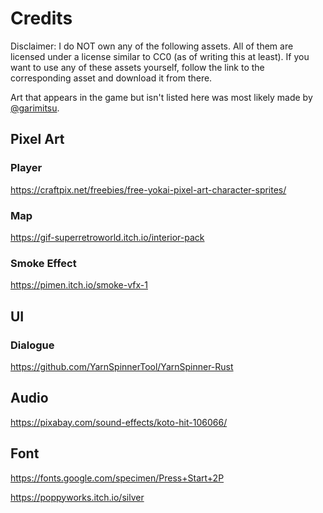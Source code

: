 # Credits

Disclaimer: I do NOT own any of the following assets. All of them are licensed under a license similar to CC0 (as of writing this at least). If you want to use any of these assets yourself, follow the link to the corresponding asset and download it from there.

Art that appears in the game but isn't listed here was most likely made by [@garimitsu](https://github.com/garimitsu).

## Pixel Art

### Player

https://craftpix.net/freebies/free-yokai-pixel-art-character-sprites/

### Map

https://gif-superretroworld.itch.io/interior-pack

### Smoke Effect

https://pimen.itch.io/smoke-vfx-1

## UI

### Dialogue

https://github.com/YarnSpinnerTool/YarnSpinner-Rust

## Audio

https://pixabay.com/sound-effects/koto-hit-106066/

## Font

https://fonts.google.com/specimen/Press+Start+2P

https://poppyworks.itch.io/silver
